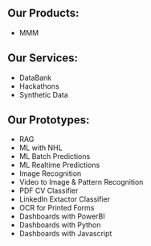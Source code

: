 ## Our Products:

- MMM

## Our Services:

- DataBank
- Hackathons
- Synthetic Data

## Our Prototypes:

- RAG
- ML with NHL
- ML Batch Predictions
- ML Realtime Predictions
- Image Recognition
- Video to Image & Pattern Recognition
- PDF CV Classifier
- LinkedIn Extactor Classifier
- OCR for Printed Forms
- Dashboards with PowerBI
- Dashboards with Python
- Dashboards with Javascript

<!--

**Here are some ideas to get you started:**

🙋‍♀️ A short introduction - what is your organization all about?
🌈 Contribution guidelines - how can the community get involved?
👩‍💻 Useful resources - where can the community find your docs? Is there anything else the community should know?
🍿 Fun facts - what does your team eat for breakfast?
🧙 Remember, you can do mighty things with the power of [Markdown](https://docs.github.com/github/writing-on-github/getting-started-with-writing-and-formatting-on-github/basic-writing-and-formatting-syntax)
-->
